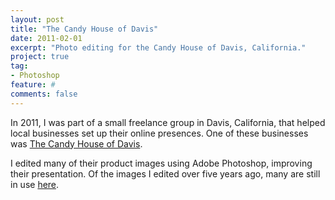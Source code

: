 ```yaml
---
layout: post
title: "The Candy House of Davis"
date: 2011-02-01
excerpt: "Photo editing for the Candy House of Davis, California."
project: true
tag:
- Photoshop
feature: #
comments: false
---
```


In 2011, I was part of a small freelance group in Davis, California, that helped local businesses set up their online presences. One of these businesses was [The Candy House of Davis](http://www.candyhouseofdavis.com/).

I edited many of their product images using Adobe Photoshop, improving their presentation. Of the images I edited over five years ago, many are still in use [here](http://www.candyhouseofdavis.com/chocolate-truffles).
